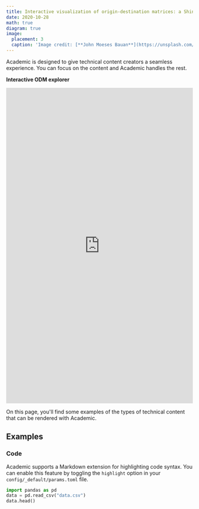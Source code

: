 ```yaml
---
title: Interactive visualization of origin-destination matrices: a Shiny app and how to
date: 2020-10-28
math: true
diagram: true
image:
  placement: 3
  caption: 'Image credit: [**John Moeses Bauan**](https://unsplash.com/photos/OGZtQF8iC0g)'
---
```


Academic is designed to give technical content creators a seamless experience. You can focus on the content and Academic handles the rest.

**Interactive ODM explorer**

<html>
<head><title>Interactive ODM explorer</title></head>
<body>
<iframe id="InteractiveODM" src="https://yuanliao.shinyapps.io/InteractiveODM/" style="border: none; width: 100%; height: 850px" frameborder="0"></iframe>
</body>
</html>

On this page, you'll find some examples of the types of technical content that can be rendered with Academic.

## Examples

### Code

Academic supports a Markdown extension for highlighting code syntax. You can enable this feature by toggling the `highlight` option in your `config/_default/params.toml` file.


```python
import pandas as pd
data = pd.read_csv("data.csv")
data.head()
```
